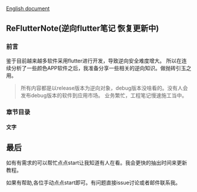 [English document](https://github.com/HuRuWo/HowToReserveFlutter/blob/main/README_en.md)
## ReFlutterNote(逆向flutter笔记 恢复更新中)

### 前言

鉴于目前越来越多软件采用flutter进行开发，导致逆向安全难度增大。
所以在连续分析了一些颜色APP软件之后，我准备分享一些相关的逆向知识。做抛砖引玉之用。


>所有内容都是以release版本为逆向对象，debug版本没啥看的。没有人会发布debug版本的软件到应用市场。
>业务繁忙，工程笔记慢速施工当中。

### 章节目录






#### 文字



## 最后

如有有需求的可以帮忙点点start让我知道有人在看。我会更快的抽出时间来更新教程。

如果有帮助,各位手动点点start即可。有问题直接issue讨论或者邮件联系我。


